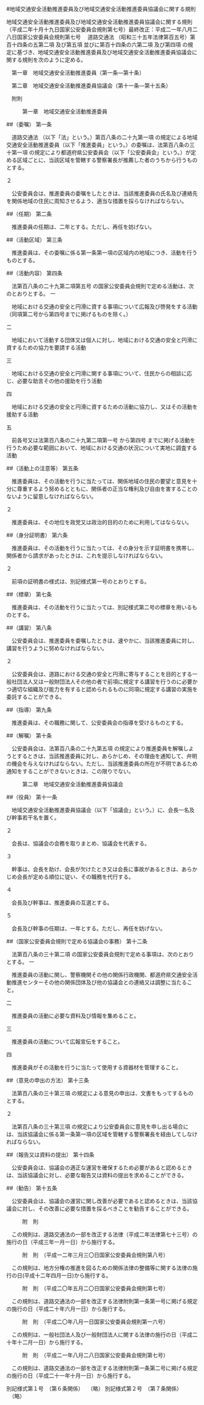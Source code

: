 #地域交通安全活動推進委員及び地域交通安全活動推進委員協議会に関する規則



地域交通安全活動推進委員及び地域交通安全活動推進委員協議会に関する規則
（平成二年十月十九日国家公安委員会規則第七号）最終改正：平成二一年八月二八日国家公安委員会規則第七号
　道路交通法
（昭和三十五年法律第百五号）第百十四条の五第二項
及び第五項
並びに第百十四条の六第二項
及び第四項
の規定に基づき、地域交通安全活動推進委員及び地域交通安全活動推進委員協議会に関する規則を次のように定める。

　第一章　地域交通安全活動推進委員（第一条—第十条）

　第二章　地域交通安全活動推進委員協議会（第十一条—第十五条）

　附則


　　　第一章　地域交通安全活動推進委員


##（委嘱）
第一条

　道路交通法
（以下「法」という。）第百八条の二十九第一項
の規定による地域交通安全活動推進委員（以下「推進委員」という。）の委嘱は、法第百八条の三十第一項
の規定により都道府県公安委員会（以下「公安委員会」という。）が定める区域ごとに、当該区域を管轄する警察署長が推薦した者のうちから行うものとする。

２

　公安委員会は、推進委員の委嘱をしたときは、当該推進委員の氏名及び連絡先を関係地域の住民に周知させるよう、適当な措置を採らなければならない。



##（任期）
第二条

　推進委員の任期は、二年とする。ただし、再任を妨げない。



##（活動区域）
第三条

　推進委員は、その委嘱に係る第一条第一項の区域内の地域につき、活動を行うものとする。



##（活動内容）
第四条

　法第百八条の二十九第二項第五号
の国家公安委員会規則で定める活動は、次のとおりとする。
一

　地域における交通の安全と円滑に資する事項について広報及び啓発をする活動（同項第二号から第四号までに掲げるものを除く。）

二

　地域において活動する団体又は個人に対し、地域における交通の安全と円滑に資するための協力を要請する活動

三

　地域における交通の安全と円滑に関する事項について、住民からの相談に応じ、必要な助言その他の援助を行う活動

四

　地域における交通の安全と円滑に資するための活動に協力し、又はその活動を援助する活動

五

　前各号又は法第百八条の二十九第二項第一号
から第四号
までに掲げる活動を行うため必要な範囲において、地域における交通の状況について実地に調査する活動




##（活動上の注意等）
第五条

　推進委員は、その活動を行うに当たっては、関係地域の住民の要望と意見を十分に尊重するよう努めるとともに、関係者の正当な権利及び自由を害することのないように留意しなければならない。

２

　推進委員は、その地位を政党又は政治的目的のために利用してはならない。



##（身分証明書）
第六条

　推進委員は、その活動を行うに当たっては、その身分を示す証明書を携帯し、関係者から請求があったときは、これを提示しなければならない。

２

　前項の証明書の様式は、別記様式第一号のとおりとする。



##（標章）
第七条

　推進委員は、その活動を行うに当たっては、別記様式第二号の標章を用いるものとする。



##（講習）
第八条

　公安委員会は、推進委員を委嘱したときは、速やかに、当該推進委員に対し、講習を行うように努めなければならない。

２

　公安委員会は、道路における交通の安全と円滑に寄与することを目的とする一般社団法人又は一般財団法人その他の者で前項に規定する講習を行うのに必要かつ適切な組織及び能力を有すると認められるものに同項に規定する講習の実施を委託することができる。



##（指導）
第九条

　推進委員は、その職務に関して、公安委員会の指導を受けるものとする。



##（解嘱）
第十条

　公安委員会は、法第百八条の二十九第五項
の規定により推進委員を解嘱しようとするときは、当該推進委員に対し、あらかじめ、その理由を通知して、弁明の機会を与えなければならない。ただし、当該推進委員の所在が不明であるため通知をすることができないときは、この限りでない。



　　　第二章　地域交通安全活動推進委員協議会


##（役員）
第十一条

　地域交通安全活動推進委員協議会（以下「協議会」という。）に、会長一名及び幹事若干名を置く。

２

　会長は、協議会の会務を取りまとめ、協議会を代表する。

３

　幹事は、会長を助け、会長が欠けたとき又は会長に事故があるときは、あらかじめ会長が定める順位に従い、その職務を代行する。

４

　会長及び幹事は、推進委員の互選とする。

５

　会長及び幹事の任期は、一年とする。ただし、再任を妨げない。



##（国家公安委員会規則で定める協議会の事務）
第十二条

　法第百八条の三十第二項
の国家公安委員会規則で定める事項は、次のとおりとする。
一

　推進委員の活動に関し、警察機関その他の関係行政機関、都道府県交通安全活動推進センターその他の関係団体及び他の協議会との連絡又は調整に当たること。

二

　推進委員の活動に必要な資料及び情報を集めること。

三

　推進委員の活動について広報宣伝をすること。

四

　推進委員がその活動を行うに当たって使用する資器材を管理すること。




##（意見の申出の方法）
第十三条

　法第百八条の三十第三項
の規定による意見の申出は、文書をもってするものとする。

２

　法第百八条の三十第三項
の規定により公安委員会に意見を申し出る場合には、当該協議会に係る第一条第一項の区域を管轄する警察署長を経由してしなければならない。



##（報告又は資料の提出）
第十四条

　公安委員会は、協議会の適正な運営を確保するため必要があると認めるときは、当該協議会に対し、必要な報告又は資料の提出を求めることができる。



##（勧告）
第十五条

　公安委員会は、協議会の運営に関し改善が必要であると認めるときは、当該協議会に対し、その改善に必要な措置を採るべきことを勧告することができる。





　　　附　則


　この規則は、道路交通法の一部を改正する法律（平成二年法律第七十三号）の施行の日（平成三年一月一日）から施行する。


　　　附　則　（平成一二年三月三〇日国家公安委員会規則第八号）


　この規則は、地方分権の推進を図るための関係法律の整備等に関する法律の施行の日(平成十二年四月一日)から施行する。


　　　附　則　（平成二〇年五月二〇日国家公安委員会規則第七号）


　この規則は、道路交通法の一部を改正する法律附則第一条第一号に掲げる規定の施行の日（平成二十年六月一日）から施行する。


　　　附　則　（平成二〇年八月一日国家公安委員会規則第一六号）


　この規則は、一般社団法人及び一般財団法人に関する法律の施行の日（平成二十年十二月一日）から施行する。


　　　附　則　（平成二一年八月二八日国家公安委員会規則第七号）


　この規則は、道路交通法の一部を改正する法律附則第一条第二号に掲げる規定の施行の日（平成二十一年十月一日）から施行する。


別記様式第１号　（第６条関係）
　（略）
別記様式第２号　（第７条関係）
　（略）



